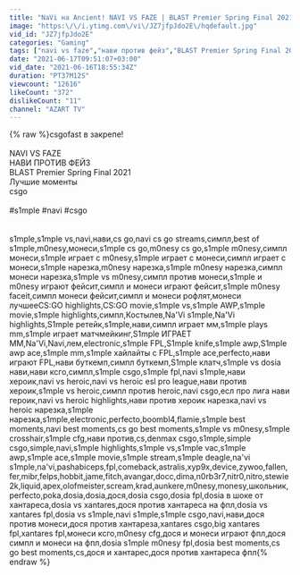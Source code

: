 ```yaml
---
title: "NaVi на Ancient! NAVI VS FAZE | BLAST Premier Spring Final 2021 | Лучшие моменты | csgo"
image: "https:\/\/i.ytimg.com\/vi\/JZ7jfpJdo2E\/hqdefault.jpg"
vid_id: "JZ7jfpJdo2E"
categories: "Gaming"
tags: ["navi vs faze","нави против фейз","BLAST Premier Spring Final 2021"]
date: "2021-06-17T09:51:07+03:00"
vid_date: "2021-06-16T18:55:34Z"
duration: "PT37M12S"
viewcount: "12616"
likeCount: "372"
dislikeCount: "11"
channel: "AZART TV"
---
```

{% raw %}csgofast в закрепе!<br /><br />NAVI VS FAZE<br />НАВИ ПРОТИВ ФЕЙЗ<br />BLAST Premier Spring Final 2021<br />Лучшие моменты<br />csgo<br /><br />#s1mple #navi #csgo<br /><br /><br />s1mple,s1mple vs,navi,нави,cs go,navi cs go streams,симпл,best of s1mple,m0nesy,монеси,s1mple cs go,m0nesy cs go,s1mple m0nesy,симпл монеси,s1mple играет с m0nesy,s1mple играет с монеси,симпл играет с монеси,s1mple нарезка,m0nesy нарезка,s1mple m0nesy нарезка,симпл монеси нарезка,s1mple vs m0nesy,симпл против монеси,s1mple и m0nesy играют фейсит,симпл и монеси играют фейсит,s1mple m0nesy faceit,симпл монеси фейсит,симпл и монеси рофлят,монеси лучшееCS:GO highlights,CS:GO movie,s1mple vs,s1mple AWP,s1mple movie,s1mple highlights,симпл,Костылев,Na'Vi s1mple,Na'Vi highlights,S1mple ретейк,s1mple,нави,симпл играет мм,s1mple plays mm,s1mple играет матчмейкинг,S1mple ИГРАЕТ ММ,Na'Vi,Navi,лем,electronic,s1mple FPL,S1mple knife,s1mple awp,S1mple awp ace,s1mple mm,s1mple хайлайты с FPL,s1mple ace,perfecto,нави играют FPL,нави буткемп,симпл буткемп,S1mple клатч,s1mple vs dosia<br />нави,нави ксго,симпл,s1mple csgo,s1mple fpl,navi s1mple,нави хероик,navi vs heroic,navi vs heroic esl pro league,нави против хероик,s1mple vs heroic,симпл против heroic,navi csgo,есл про лига нави героик,navi vs heroic highlights,нави против хероик нарезка,navi vs heroic нарезка,s1mple нарезка,s1mple,electronic,perfecto,boombl4,flamie,s1mple best moments,navi best moments,cs go best moments,s1mple vs m0nesy,s1mple crosshair,s1mple cfg,нави против,cs,denmax csgo,s1mple,simple csgo,simple,navi,s1mple highlights,s1mple vs,s1mple vac,s1mple awp,s1mple ace,s1mple movie,s1mple stream,s1mple deagle,na'vi s1mple,na'vi,pashabiceps,fpl,comeback,astralis,xyp9x,device,zywoo,fallen,fer,mibr,felps,hobbit,jame,fitch,avangar,docc,dima,n0rb3r7,nitr0,nitro,stewie2k,liquid,apex,olofmeister,scream,krad,aunkere,m0nesy,monesy,школьник,perfecto,poka,dosia,dosia,дося,dosia csgo,dosia fpl,dosia в шоке от хантареса,dosia vs xantares,дося против хантареса на фпл,dosia vs xantares fpl,dosia vs s1mple,navi s1mple,s1mple csgo,navi,нави,дося против монеси,дося против хантареза,xantares csgo,big xantares fpl,xantares fpl,монеси ксго,m0nesy cfg,дося и монеси играют фпл,дося симпл и монеси на фпл,dosia s1mple m0nesy fpl,dosia best moments,cs go best moments,cs,дося и хантарес,дося против хантареса фпл{% endraw %}
